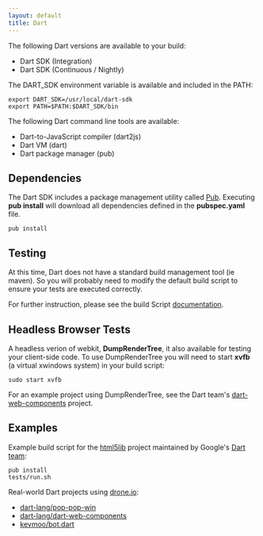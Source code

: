 ```yaml
---
layout: default
title: Dart
---
```


The following Dart versions are available to your build:

* Dart SDK (Integration)
* Dart SDK (Continuous / Nightly)

The DART_SDK environment variable is available and included in the PATH:

```
export DART_SDK=/usr/local/dart-sdk
export PATH=$PATH:$DART_SDK/bin
```
The following Dart command line tools are available:

* Dart-to-JavaScript compiler (dart2js)
* Dart VM (dart)
* Dart package manager (pub)

## Dependencies

The Dart SDK includes a package management utility called [Pub](http://www.dartlang.org/docs/pub-package-manager/).
Executing **pub install** will download all dependencies defined in the **pubspec.yaml** file.

```
pub install
```

## Testing

At this time, Dart does not have a standard build management tool (ie maven).
So you will probably need to modify the default build script to ensure your
tests are executed correctly.

For further instruction, please see the build Script [documentation](/buildscript.html).

## Headless Browser Tests

A headless verion of webkit, **DumpRenderTree**, it also available for testing
your client-side code. To use DumpRenderTree you will need to start **xvfb** (a virtual xwindows system)
in your build script:

```
sudo start xvfb
```

For an example project using DumpRenderTree, see the Dart team's
[dart-web-components](https://github.com/dart-lang/dart-web-components) project.

## Examples

Example build script for the [html5lib](https://github.com/dart-lang/html5lib)
project maintained by Google's [Dart team](https://github.com/dart-lang):

```
pub install
tests/run.sh
```

Real-world Dart projects using [drone.io](https://drone.io):

* [dart-lang/pop-pop-win](https://github.com/dart-lang/pop-pop-win)
* [dart-lang/dart-web-components](https://github.com/dart-lang/dart-web-components)
* [kevmoo/bot.dart](https://drone.io/kevmoo/bot.dart/script/config)
